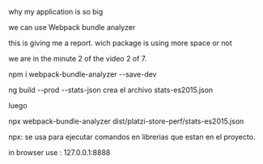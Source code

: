 why my application is so big

we can use Webpack bundle analyzer

this is giving me a report.
wich package is using more space or not

we are in the minute 2 of the video 2 of 7.

npm i webpack-bundle-analyzer --save-dev

ng build --prod --stats-json
crea el archivo stats-es2015.json

luego

npx webpack-bundle-analyzer dist/platzi-store-perf/stats-es2015.json

npx: se usa para ejecutar comandos en librerias que estan en el proyecto.

in browser use : 127.0.0.1:8888


